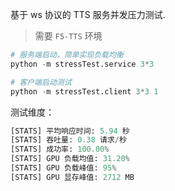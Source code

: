 基于 ws 协议的 TTS 服务并发压力测试.

> 需要 `F5-TTS` 环境

```python
# 服务端启动，简单实现负载均衡
python -m stressTest.service 3*3
```

```python
# 客户端启动测试
python -m stressTest.client 3*3 1
```

测试维度：

```python
[STATS] 平均响应时间: 5.94 秒
[STATS] 吞吐量: 0.38 请求/秒
[STATS] 成功率: 100.00%
[STATS] GPU 负载均值: 31.20%
[STATS] GPU 负载峰值: 95%
[STATS] GPU 显存峰值: 2712 MB
```





